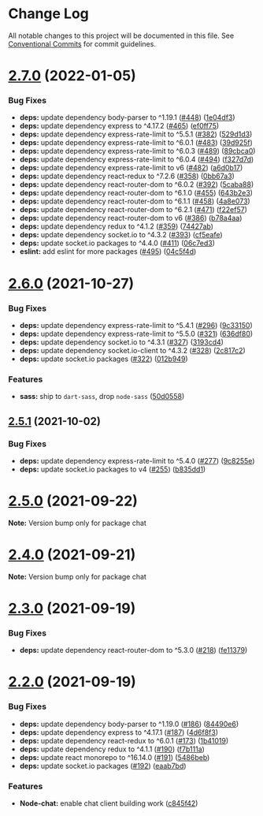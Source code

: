 # Change Log

All notable changes to this project will be documented in this file.
See [Conventional Commits](https://conventionalcommits.org) for commit guidelines.

# [2.7.0](https://github.com/sabertazimi/hust-oom/compare/v2.6.0...v2.7.0) (2022-01-05)


### Bug Fixes

* **deps:** update dependency body-parser to ^1.19.1 ([#448](https://github.com/sabertazimi/hust-oom/issues/448)) ([1e04df3](https://github.com/sabertazimi/hust-oom/commit/1e04df310957ef3da94620a38cc50244bb06cad6))
* **deps:** update dependency express to ^4.17.2 ([#465](https://github.com/sabertazimi/hust-oom/issues/465)) ([ef0ff75](https://github.com/sabertazimi/hust-oom/commit/ef0ff75597c776f9e4138c9044c7e64735f8a634))
* **deps:** update dependency express-rate-limit to ^5.5.1 ([#382](https://github.com/sabertazimi/hust-oom/issues/382)) ([529d1d3](https://github.com/sabertazimi/hust-oom/commit/529d1d3bcf3f6217cdd236bde2579b8e89980b07))
* **deps:** update dependency express-rate-limit to ^6.0.1 ([#483](https://github.com/sabertazimi/hust-oom/issues/483)) ([39d925f](https://github.com/sabertazimi/hust-oom/commit/39d925facaf973a7b3737c8652c14c143389cdb5))
* **deps:** update dependency express-rate-limit to ^6.0.3 ([#489](https://github.com/sabertazimi/hust-oom/issues/489)) ([89cbca0](https://github.com/sabertazimi/hust-oom/commit/89cbca0f2520f9735f1686df91a7911752f07834))
* **deps:** update dependency express-rate-limit to ^6.0.4 ([#494](https://github.com/sabertazimi/hust-oom/issues/494)) ([f327d7d](https://github.com/sabertazimi/hust-oom/commit/f327d7d551b8f6152d15cca654fa36c2cfa773cb))
* **deps:** update dependency express-rate-limit to v6 ([#482](https://github.com/sabertazimi/hust-oom/issues/482)) ([a6d0b17](https://github.com/sabertazimi/hust-oom/commit/a6d0b17474fbc0a3811c7a5e1b28729a2c2ff702))
* **deps:** update dependency react-redux to ^7.2.6 ([#358](https://github.com/sabertazimi/hust-oom/issues/358)) ([0bb67a3](https://github.com/sabertazimi/hust-oom/commit/0bb67a3fa4ad2bad760e71ac0323aa32c2d5964a))
* **deps:** update dependency react-router-dom to ^6.0.2 ([#392](https://github.com/sabertazimi/hust-oom/issues/392)) ([5caba88](https://github.com/sabertazimi/hust-oom/commit/5caba880ec71fb51dae92658849b91b0a6ffabd0))
* **deps:** update dependency react-router-dom to ^6.1.0 ([#455](https://github.com/sabertazimi/hust-oom/issues/455)) ([643b2e3](https://github.com/sabertazimi/hust-oom/commit/643b2e3a5aecba9637c5e9810b27291d2436b8fb))
* **deps:** update dependency react-router-dom to ^6.1.1 ([#458](https://github.com/sabertazimi/hust-oom/issues/458)) ([4a8e073](https://github.com/sabertazimi/hust-oom/commit/4a8e073f928553e8c805c86a6e705cd661a76d55))
* **deps:** update dependency react-router-dom to ^6.2.1 ([#471](https://github.com/sabertazimi/hust-oom/issues/471)) ([f22ef57](https://github.com/sabertazimi/hust-oom/commit/f22ef57013dc7d61598167035a9fb94bdf9c59ed))
* **deps:** update dependency react-router-dom to v6 ([#386](https://github.com/sabertazimi/hust-oom/issues/386)) ([b78a4aa](https://github.com/sabertazimi/hust-oom/commit/b78a4aa213a31582d97ed8f0722688046a204763))
* **deps:** update dependency redux to ^4.1.2 ([#359](https://github.com/sabertazimi/hust-oom/issues/359)) ([74427ab](https://github.com/sabertazimi/hust-oom/commit/74427abdb4aea2c47caedc4d8c759b01b16dca1c))
* **deps:** update dependency socket.io to ^4.3.2 ([#393](https://github.com/sabertazimi/hust-oom/issues/393)) ([cf5eafe](https://github.com/sabertazimi/hust-oom/commit/cf5eafe2935cb3d011060d850b1ba2df9c57c5c6))
* **deps:** update socket.io packages to ^4.4.0 ([#411](https://github.com/sabertazimi/hust-oom/issues/411)) ([06c7ed3](https://github.com/sabertazimi/hust-oom/commit/06c7ed37e69033440ed38854e1e91c16a6d9306f))
* **eslint:** add eslint for more packages ([#495](https://github.com/sabertazimi/hust-oom/issues/495)) ([04c5f4d](https://github.com/sabertazimi/hust-oom/commit/04c5f4de8a62ee5d65b18c44d3c3126814f66fc8))





# [2.6.0](https://github.com/sabertazimi/hust-oom/compare/v2.5.1...v2.6.0) (2021-10-27)


### Bug Fixes

* **deps:** update dependency express-rate-limit to ^5.4.1 ([#296](https://github.com/sabertazimi/hust-oom/issues/296)) ([9c33150](https://github.com/sabertazimi/hust-oom/commit/9c33150e4d6eb9a04df6a9c67a6e4dd7a6b3c4d8))
* **deps:** update dependency express-rate-limit to ^5.5.0 ([#321](https://github.com/sabertazimi/hust-oom/issues/321)) ([636df80](https://github.com/sabertazimi/hust-oom/commit/636df80fbf8aa1efc65004a9eda24308bd99bcf3))
* **deps:** update dependency socket.io to ^4.3.1 ([#327](https://github.com/sabertazimi/hust-oom/issues/327)) ([3193cd4](https://github.com/sabertazimi/hust-oom/commit/3193cd42494bdb664f0ba789915347c54d8edb1b))
* **deps:** update dependency socket.io-client to ^4.3.2 ([#328](https://github.com/sabertazimi/hust-oom/issues/328)) ([2c817c2](https://github.com/sabertazimi/hust-oom/commit/2c817c20a7e56dd2a55e079d8c8d15f64ec544d9))
* **deps:** update socket.io packages ([#322](https://github.com/sabertazimi/hust-oom/issues/322)) ([012b949](https://github.com/sabertazimi/hust-oom/commit/012b9496d75e00c8c7e30705b3dbd75f3d1113c4))


### Features

* **sass:** ship to `dart-sass`, drop `node-sass` ([50d0558](https://github.com/sabertazimi/hust-oom/commit/50d0558378401bb4bbe4e8c574d560afa2a0a08e))





## [2.5.1](https://github.com/sabertazimi/hust-oom/compare/v2.5.0...v2.5.1) (2021-10-02)


### Bug Fixes

* **deps:** update dependency express-rate-limit to ^5.4.0 ([#277](https://github.com/sabertazimi/hust-oom/issues/277)) ([9c8255e](https://github.com/sabertazimi/hust-oom/commit/9c8255e21a85edf40d752f08a9deb6478f163a55))
* **deps:** update socket.io packages to v4 ([#255](https://github.com/sabertazimi/hust-oom/issues/255)) ([b835dd1](https://github.com/sabertazimi/hust-oom/commit/b835dd1267853895f8167d877ee02b364fa2d14b))





# [2.5.0](https://github.com/sabertazimi/hust-oom/compare/v2.4.0...v2.5.0) (2021-09-22)

**Note:** Version bump only for package chat





# [2.4.0](https://github.com/sabertazimi/hust-oom/compare/v2.3.0...v2.4.0) (2021-09-21)

**Note:** Version bump only for package chat





# [2.3.0](https://github.com/sabertazimi/hust-oom/compare/v2.2.0...v2.3.0) (2021-09-19)


### Bug Fixes

* **deps:** update dependency react-router-dom to ^5.3.0 ([#218](https://github.com/sabertazimi/hust-oom/issues/218)) ([fe11379](https://github.com/sabertazimi/hust-oom/commit/fe11379f10237cdcc98a4ec44bc4e63e9945cc59))





# [2.2.0](https://github.com/sabertazimi/hust-oom/compare/v2.1.0...v2.2.0) (2021-09-19)


### Bug Fixes

* **deps:** update dependency body-parser to ^1.19.0 ([#186](https://github.com/sabertazimi/hust-oom/issues/186)) ([84490e6](https://github.com/sabertazimi/hust-oom/commit/84490e6f94a7de1142f5f06705d36d6cd03893ef))
* **deps:** update dependency express to ^4.17.1 ([#187](https://github.com/sabertazimi/hust-oom/issues/187)) ([4d6f8f3](https://github.com/sabertazimi/hust-oom/commit/4d6f8f30d562e2994405e3e9a2f7946fe41813d6))
* **deps:** update dependency react-redux to ^6.0.1 ([#173](https://github.com/sabertazimi/hust-oom/issues/173)) ([1b41019](https://github.com/sabertazimi/hust-oom/commit/1b41019b0f78d0dc4adec24b9a8628e5781e0f48))
* **deps:** update dependency redux to ^4.1.1 ([#190](https://github.com/sabertazimi/hust-oom/issues/190)) ([f7b111a](https://github.com/sabertazimi/hust-oom/commit/f7b111a9fa4d6e03f127c6863961fa7b70b53580))
* **deps:** update react monorepo to ^16.14.0 ([#191](https://github.com/sabertazimi/hust-oom/issues/191)) ([5486beb](https://github.com/sabertazimi/hust-oom/commit/5486beb5ae3d7789c2a59c0851ca4f688185678a))
* **deps:** update socket.io packages ([#192](https://github.com/sabertazimi/hust-oom/issues/192)) ([eaab7bd](https://github.com/sabertazimi/hust-oom/commit/eaab7bd04d205a5f11bb4f285a720c6babc8e90e))


### Features

* **Node-chat:** enable chat client building work ([c845f42](https://github.com/sabertazimi/hust-oom/commit/c845f429348d607873f9b78def405931259c8d35))
